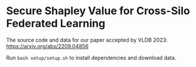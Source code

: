 # Secure Shapley Value for Cross-Silo Federated Learning

The source code and data for our paper accepted by VLDB 2023: https://arxiv.org/abs/2209.04856

Run ```bash setup/setup.sh``` to install dependencies and download data.